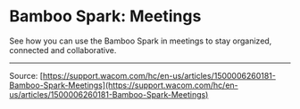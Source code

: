 # Bamboo Spark: Meetings

See how you can use the Bamboo Spark in meetings to stay organized, connected and collaborative.

---
Source: [https://support.wacom.com/hc/en-us/articles/1500006260181-Bamboo-Spark-Meetings](https://support.wacom.com/hc/en-us/articles/1500006260181-Bamboo-Spark-Meetings)
